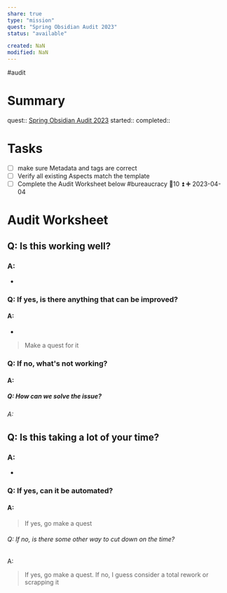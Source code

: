 ```yaml
---
share: true
type: "mission"
quest: "Spring Obsidian Audit 2023"
status: "available"

created: NaN 
modified: NaN
---
```

 #audit 
# Summary
quest:: [Spring Obsidian Audit 2023](./Spring%20Obsidian%20Audit%202023.md)
started:: 
completed::

# Tasks
- [ ] make sure Metadata and tags are correct
- [ ] Verify all existing Aspects match the template
- [ ] Complete the Audit Worksheet below #bureaucracy 🥄10 ⏫ ➕ 2023-04-04

# Audit Worksheet
## Q: Is this working well?
### A: 
- 
### Q: If yes, is there anything that can be improved?
#### A:
- 
> Make a quest for it
### Q: If no, what's not working?
#### A:

##### Q: How can we solve the issue?
###### A: 

## Q: Is this taking a lot of your time?
### A:
- 
### Q: If yes, can it be automated?
#### A: 
> If yes, go make a quest
###### Q: If no, is there some other way to cut down on the time?
A: 
> If yes, go make a quest. If no, I guess consider a total rework or scrapping it